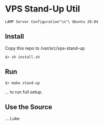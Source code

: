 # VPS Stand-Up Util

	LAMP Server Configuration"\n"\ Ubuntu 20.04

## Install

Copy this repo to /var/src/vps-stand-up

``` shell
$> sh install.sh
```

## Run

```shell
$> make stand-up
```
... to run full setup.

## Use the Source
... Luke
